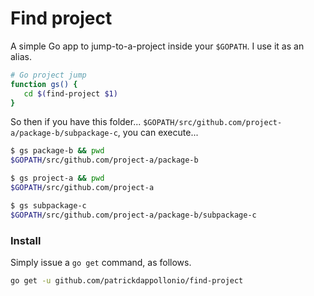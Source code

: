 # Find project

A simple Go app to jump-to-a-project inside your `$GOPATH`. I use it as an alias.

```bash
# Go project jump
function gs() {
   cd $(find-project $1)
}
```

So then if you have this folder... `$GOPATH/src/github.com/project-a/package-b/subpackage-c`, you can execute...

```bash
$ gs package-b && pwd
$GOPATH/src/github.com/project-a/package-b

$ gs project-a && pwd
$GOPATH/src/github.com/project-a

$ gs subpackage-c
$GOPATH/src/github.com/project-a/package-b/subpackage-c
```

### Install

Simply issue a `go get` command, as follows.

```bash
go get -u github.com/patrickdappollonio/find-project
```
